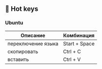 ## 🎹 Hot keys

### Ubuntu

|Описание|Комбинация|
|-|-|
| переключение языка | Start + Space |
| скопировать | Ctrl + C |
| вставить | Ctrl + V  |

